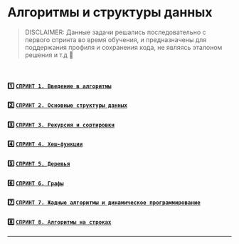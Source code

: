 # Алгоритмы и структуры данных
> DISCLAIMER: Данные задачи решались последовательно с первого спринта во время обучения, и предназначены для поддержания профиля и сохранения кода, не являясь эталоном решения и т.д 🙌
</br>


#### 1️⃣ [`СПРИНТ 1. Введение в алгоритмы`](/sprint_1)
#### 2️⃣ [`СПРИНТ 2. Основные структуры данных`](/sprint_2)
#### 3️⃣ [`СПРИНТ 3. Рекурсия и сортировки`](/sprint_3)
#### 4️⃣ [`СПРИНТ 4. Хеш-функции`](/sprint_4)
#### 5️⃣ [`СПРИНТ 5. Деревья`](/sprint_5)
#### 6️⃣ [`СПРИНТ 6. Графы`](/sprint_6)
#### 7️⃣ [`СПРИНТ 7. Жадные алгоритмы и динамическое программирование`](/sprint_7)
#### 8️⃣ [`СПРИНТ 8. Алгоритмы на строках`](/sprint_8)

---
